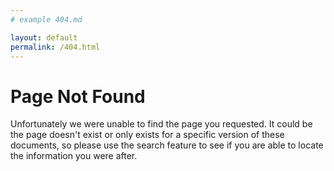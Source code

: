 ```yaml
---
# example 404.md

layout: default
permalink: /404.html
---
```


# Page Not Found

Unfortunately we were unable to find the page you requested. It could be the page doesn't exist or only exists for a specific version of these documents, so please use the search feature to see if you are able to locate the information you were after.
